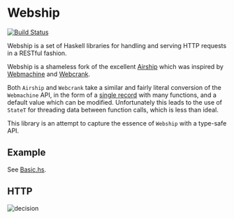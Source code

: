 Webship
=======

[![Build Status](https://travis-ci.org/charleso/webship.svg?branch=master)](https://travis-ci.org/charleso/webship)

Webship is a set of Haskell libraries for handling and serving HTTP requests in a RESTful fashion.

Webship is a shameless fork of the excellent [Airship](https://github.com/helium/airship)
which was inspired by [Webmachine](https://github.com/basho/webmachine)
and [Webcrank](https://github.com/webcrank/webcrank.hs).

Both `Airship` and `Webcrank` take a similar and fairly literal conversion of the `Webmachine` API,
in the form of a [single record](https://github.com/helium/airship/blob/master/src/Airship/Resource.hs)
with many functions, and a default value which can be modified.
Unfortunately this leads to the use of `StateT` for threading data between
function calls, which is less than ideal.

This library is an attempt to capture the essence of `Webship` with a type-safe API.

## Example

See [Basic.hs](https://github.com/charleso/webship/blob/master/webship-example/src/Webship/Example/Basic.hs).

## HTTP

![decision](https://bytebucket.org/justin/webmachine/wiki/http-headers-status-v3.png)
